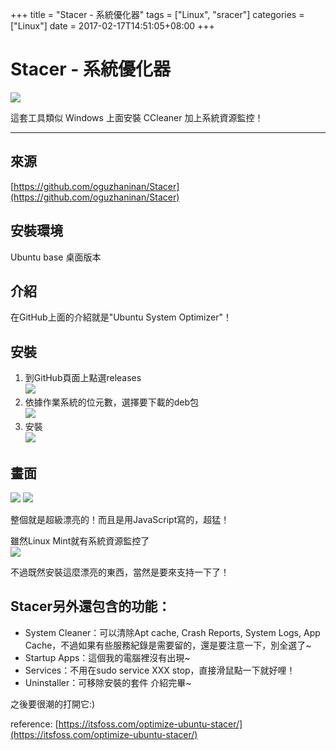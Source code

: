 +++
title = "Stacer - 系統優化器"
tags = ["Linux", "sracer"]
categories = ["Linux"]
date = 2017-02-17T14:51:05+08:00
+++

# Stacer - 系統優化器
<img src="/images/2017-02-17-Stacer/stater-5.png"  />

這套工具類似 Windows 上面安裝 CCleaner 加上系統資源監控！

* * *

來源
--

[https://github.com/oguzhaninan/Stacer](https://github.com/oguzhaninan/Stacer)

安裝環境
----

Ubuntu base 桌面版本

介紹
--

在GitHub上面的介紹就是"Ubuntu System Optimizer"！

安裝
--

1.  到GitHub頁面上點選releases  
    <img src="/images/2017-02-17-Stacer/stacer-1.png"  />
2.  依據作業系統的位元數，選擇要下載的deb包  
    <img src="/images/2017-02-17-Stacer/stater-2.png"  />
3.  安裝  
    <img src="/images/2017-02-17-Stacer/stater-3.png"  />

畫面
--

<img src="/images/2017-02-17-Stacer/stater-4.png"  />
<img src="/images/2017-02-17-Stacer/stater-5.png"  />

整個就是超級漂亮的！而且是用JavaScript寫的，超猛！

雖然Linux Mint就有系統資源監控了  
<img src="/images/2017-02-17-Stacer/stater-6.png"  />

不過既然安裝這麼漂亮的東西，當然是要來支持一下了！

Stacer另外還包含的功能：
---------------

*   System Cleaner：可以清除Apt cache, Crash Reports, System Logs, App Cache，不過如果有些服務紀錄是需要留的，還是要注意一下，別全選了~
*   Startup Apps：這個我的電腦裡沒有出現~
*   Services：不用在sudo service XXX stop，直接滑鼠點一下就好哩！
*   Uninstaller：可移除安裝的套件 介紹完畢~

之後要很潮的打開它:)

reference: [https://itsfoss.com/optimize-ubuntu-stacer/](https://itsfoss.com/optimize-ubuntu-stacer/)
